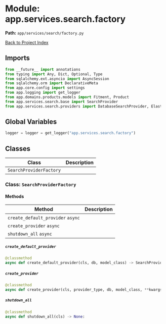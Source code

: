 # Module: app.services.search.factory

**Path:** `app/services/search/factory.py`

[Back to Project Index](../../../../index.md)

## Imports
```python
from __future__ import annotations
from typing import Any, Dict, Optional, Type
from sqlalchemy.ext.asyncio import AsyncSession
from sqlalchemy.orm import DeclarativeMeta
from app.core.config import settings
from app.logging import get_logger
from app.domains.products.models import Fitment, Product
from app.services.search.base import SearchProvider
from app.services.search.providers import DatabaseSearchProvider, ElasticsearchSearchProvider
```

## Global Variables
```python
logger = logger = get_logger("app.services.search.factory")
```

## Classes

| Class | Description |
| --- | --- |
| `SearchProviderFactory` |  |

### Class: `SearchProviderFactory`

#### Methods

| Method | Description |
| --- | --- |
| `create_default_provider` `async` |  |
| `create_provider` `async` |  |
| `shutdown_all` `async` |  |

##### `create_default_provider`
```python
@classmethod
async def create_default_provider(cls, db, model_class) -> SearchProvider:
```

##### `create_provider`
```python
@classmethod
async def create_provider(cls, provider_type, db, model_class, **kwargs) -> SearchProvider:
```

##### `shutdown_all`
```python
@classmethod
async def shutdown_all(cls) -> None:
```
